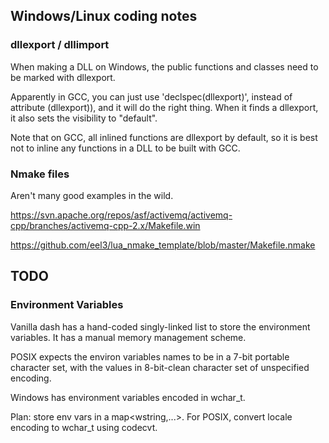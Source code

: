 ## Windows/Linux coding notes
### dllexport / dllimport
When making a DLL on Windows, the public functions and classes need to be marked with dllexport.

Apparently in GCC, you can just use 'declspec(dllexport)', instead of attribute (dllexport)),
and it will do the right thing.  When it finds a dllexport, it also sets the visibility to
"default".

Note that on GCC, all inlined functions are dllexport by default, so it is best not to
inline any functions in a DLL to be built with GCC.

### Nmake files

Aren't many good examples in the wild.

https://svn.apache.org/repos/asf/activemq/activemq-cpp/branches/activemq-cpp-2.x/Makefile.win

https://github.com/eel3/lua_nmake_template/blob/master/Makefile.nmake



## TODO
### Environment Variables
Vanilla dash has a hand-coded singly-linked list to store the environment variables.
It has a manual memory management scheme.

POSIX expects the environ variables names to be in a 7-bit portable character set,
with the values in 8-bit-clean character set of unspecified encoding.

Windows has environment variables encoded in wchar_t.

Plan: store env vars in a map<wstring,...>.  For POSIX, convert
locale encoding to wchar_t using codecvt.


